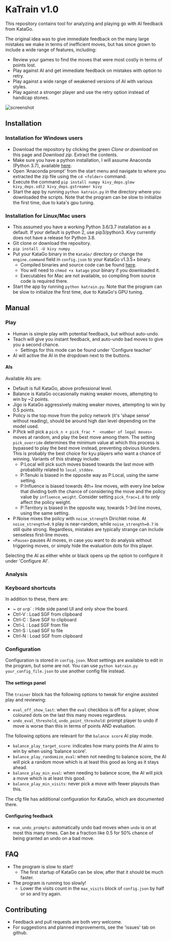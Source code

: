 # KaTrain v1.0

This repository contains  tool for analyzing and playing go with AI feedback from KataGo.

The original idea was to give immediate feedback on the many large mistakes we make in terms of inefficient moves,
but has since grown to include a wide range of features, including:

* Review your games to find the moves that were most costly in terms of points lost.
* Play against AI and get immediate feedback on mistakes with option to retry.
* Play against a wide range of weakened versions of AI with various styles.
* Play against a stronger player and use the retry option instead of handicap stones.

![screenshot](https://imgur.com/t3Im6Xu.png)

## Installation

### Installation for Windows users

* Download the repository by clicking the green *Clone or download* on this page and *Download zip*. Extract the contents.
* Make sure you have a python installation, I will assume Anaconda (Python 3.7), available [here](https://www.anaconda.com/distribution/#download-section). 
* Open 'Anaconda prompt' from the start menu and navigate to where you extracted the zip file using the `cd <folder>` command.
* Execute the command `pip install numpy kivy_deps.glew kivy_deps.sdl2 kivy_deps.gstreamer kivy`
* Start the app by running `python katrain.py` in the directory where you downloaded the scripts. Note that the program can be slow to initialize the first time, due to kata's gpu tuning.

### Installation for Linux/Mac users

* This assumed you have a working Python 3.6/3.7 installation as a default. If your default is python 2, use pip3/python3. Kivy currently does not have a release for Python 3.8.
* Git clone or download the repository.
* `pip install -U kivy numpy`
* Put your KataGo binary in the `KataGo/` directory or change the `engine.command` field in `config.json` to your KataGo v1.3.5+ binary.
    *  Compiled binaries and source code can be found [here](https://github.com/lightvector/KataGo/releases).
    * You will need to `chmod +x katago` your binary if you downloaded it.  
    * Executables for Mac are not available, so compiling from source code is required there.
* Start the app by running `python katrain.py`.  Note that the program can be slow to initialize the first time, due to KataGo's GPU tuning.

## Manual

### Play

* Human is simple play with potential feedback, but without auto-undo.
* Teach will give you instant feedback, and auto-undo bad moves to give you a second chance. 
    * Settings for this mode can be found under 'Configure teacher'
* AI will active the AI in the dropdown next to the buttons.


 
#### AIs
Available AIs are:

* Default is full KataGo, above professional level. 
* Balance is KataGo occasionally making weaker moves, attempting to win by ~2 points. 
* Jigo is KataGo aggressively making weaker moves, attempting to win by 0.5 points.
* Policy is the top move from the policy network (it's 'shape sense' without reading), should be around high dan level depending on the model used.
* P:Pick will pick a `pick_n + pick_frac *  <number of legal moves>` moves at random, and play the best move among them.
   The setting `pick_override` determines the minimum value at which this process is bypassed to play the best move instead, preventing obvious blunders.
   This is probably the best choice for kyu players who want a chance of winning. Variants of this strategy include:
    * P:Local will pick such moves biased towards the last move with probability related to `local_stddev`.
    * P:Tenuki is biased in the opposite way as P:Local, using the same setting.
    * P:Influence is biased towards 4th+ line moves, with every line below that dividing both the chance of considering the move and the policy value by `influence_weight`. Consider setting `pick_frac=1.0` to only affect the policy weight. 
    * P:Territory is biased in the opposite way, towards 1-3rd line moves, using the same setting. 
* P:Noise mixes the policy with `noise_strength` Dirichlet noise. At `noise_strength=0.9` play is near-random, while `noise_strength=0.7` is still quite strong. Regardless, mistakes are typically strange can include senseless first-line moves. 
* `<Pause>` pauses AI moves, in case you want to do analysis without triggering moves, or simply hide the evaluation dots for this player.

Selecting the AI as either white or black opens up the option to configure it under 'Configure AI'.

### Analysis


### Keyboard shortcuts


In addition to these, there are:

* ~ or ` or `p` : Hide side panel UI and only show the board.
* Ctrl-V : Load SGF from clipboard
* Ctrl-C : Save SGF to clipboard
* Ctrl-L : Load SGF from file
* Ctrl-S : Load SGF to file
* Ctrl-N : Load SGF from clipboard


### Configuration

Configuration is stored in `config.json`. Most settings are available to edit in the program, but some are not.
You can use `python katrain.py your_config_file.json` to use another config file instead.

#### The settings panel



The `trainer` block has the following options to tweak for engine assisted play and reviewing:

* `eval_off_show_last`: when the `eval` checkbox is off for a player, show coloured dots on the last this many moves regardless. 
* `undo_eval_threshold`, `undo_point_threshold`: prompt player to undo if move is worse than this in terms of points AND evaluation.

The following options are relevant for the `balance score` AI play mode. 

* `balance_play_target_score`: indicates how many points the AI aims to win by when using 'balance score'.
* `balance_play_randomize_eval`: when not needing to balance score, the AI will pick a random move which is at least this good as long as it stays ahead.
* `balance_play_min_eval`: when needing to balance score, the AI will pick a move which is at least this good.
* `balance_play_min_visits`: never pick a move with fewer playouts than this.

The cfg file has additional configuration for KataGo, which are documented there. 

#### Configuring feedback

* `num_undo_prompts`: automatically undo bad moves when `undo` is on at most this many times. Can be a fraction like 0.5 for 50% chance of being granted an undo on a bad move. 

## FAQ

* The program is slow to start!
  * The first startup of KataGo can be slow, after that it should be much faster.
* The program is running too slowly!
  *  Lower the visits count in the `max_visits` block of `config.json` by half or so and try again.
 

## Contributing

* Feedback and pull requests are both very welcome.
* For suggestions and planned improvements, see the 'issues' tab on github.
